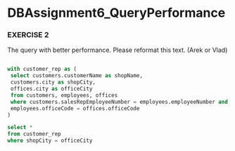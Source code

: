# DBAssignment6_QueryPerformance

### EXERCISE 2 

The query with better performance. Please reformat this text. (Arek or Vlad)

``` sql

with customer_rep as (
 select customers.customerName as shopName,
 customers.city as shopCity,
 offices.city as officeCity
 from customers, employees, offices
 where customers.salesRepEmployeeNumber = employees.employeeNumber and
 employees.officeCode = offices.officeCode
)

select *
from customer_rep
where shopCity = officeCity

```
